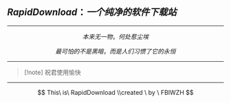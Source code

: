 ## $RapidDownload：一个纯净的软件下载站$

------


$$
本来无一物，何处惹尘埃
$$

$$
最可怕的不是黑暗，
而是人们习惯了它的永恒
$$

------

> [!note] 祝君使用愉快

------
$$
This\ is\ RapidDownload \\created \ by \ FBIWZH
$$
